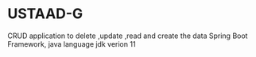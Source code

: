 # USTAAD-G
CRUD application to delete ,update ,read and create the data
Spring Boot Framework, java language 
jdk verion 11
